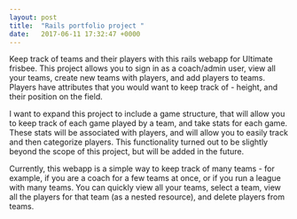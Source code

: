 ```yaml
---
layout: post
title:  "Rails portfolio project "
date:   2017-06-11 17:32:47 +0000
---
```


Keep track of teams and their players with this rails webapp for Ultimate frisbee. This project allows you to sign in as a coach/admin user, view all your teams, create new teams with players, and add players to teams. Players have attributes that you would want to keep track of - height, and their position on the field. 

I want to expand this project to include a game structure, that will allow you to keep track of each game played by a team, and take stats for each game. These stats will be associated with players, and will allow you to easily track and then categorize players. This functionality turned out to be slightly beyond the scope of this project, but will be added in the future. 

Currently, this webapp is a simple way to keep track of many teams - for example, if you are a coach for a few teams at once, or if you run a league with many teams. You can quickly view all your teams, select a team, view all the players for that team (as a nested resource), and delete players from teams. 

